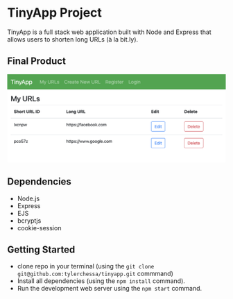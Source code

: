 # TinyApp Project

TinyApp is a full stack web application built with Node and Express that allows users to shorten long URLs (à la bit.ly).

## Final Product

!["header"](https://github.com/tylerchessa/tinyapp/blob/master/docs/tinyapp%20header.png?raw=true)
!["urls page"](https://github.com/tylerchessa/tinyapp/blob/master/docs/tinyapp%20urls.png?raw=true)

## Dependencies

- Node.js
- Express
- EJS
- bcryptjs
- cookie-session

## Getting Started
- clone repo in your terminal (using the `git clone git@github.com:tylerchessa/tinyapp.git` commmand)
- Install all dependencies (using the `npm install` command).
- Run the development web server using the `npm start` command.